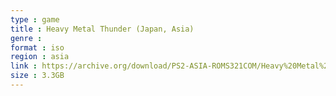 ```yaml
---
type : game
title : Heavy Metal Thunder (Japan, Asia)
genre : 
format : iso
region : asia
link : https://archive.org/download/PS2-ASIA-ROMS321COM/Heavy%20Metal%20Thunder%20%28Japan%2C%20Asia%29.7z
size : 3.3GB
---
```

